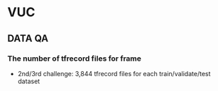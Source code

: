# VUC

## DATA QA

### The number of tfrecord files for frame
- 2nd/3rd challenge: 3,844 tfrecord files for each train/validate/test dataset
